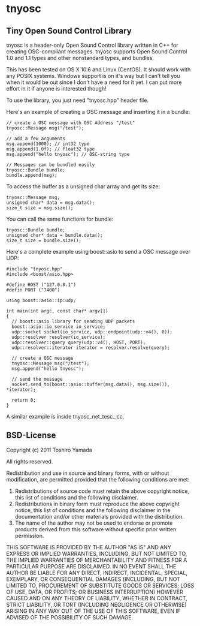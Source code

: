 # tnyosc

## Tiny Open Sound Control Library

tnyosc is a header-only Open Sound Control library written in C++ for creating OSC-compliant messages. tnyosc supports Open Sound Control 1.0 and 1.1 types and other nonstandard types, and bundles.

This has been tested on OS X 10.6 and Linux (CentOS). It should work with any POSIX systems. Windows support is on it's way but I can't tell you when it would be out since I don't have a need for it yet. I can put more effort in it if anyone is interested though!

To use the library, you just need "tnyosc.hpp" header file.

Here's an example of creating a OSC message and inserting it in a bundle:

    // create a OSC message with OSC Address "/test"
    tnyosc::Message msg("/test");

    // add a few arguments
    msg.append(1000); // int32 type
    msg.append(1.0f); // float32 type
    msg.append("hello tnyosc"); // OSC-string type

    // Messages can be bundled easily
    tnyosc::Bundle bundle;
    bundle.append(msg);

To access the buffer as a unsigned char array and get its size:

    tnyosc::Message msg;
    unsigned char* data = msg.data();
    size_t size = msg.size();

You can call the same functions for bundle:

    tnyosc::Bundle bundle;
    unsigned char* data = bundle.data();
    size_t size = bundle.size();

Here's a complete example using boost::asio to send a OSC message over UDP:

    #include "tnyosc.hpp"
    #include <boost/asio.hpp>

    #define HOST ("127.0.0.1")
    #defin PORT ("7400")

    using boost::asio::ip:udp;

    int main(int argc, const char* argv[])
    {
      // boost::asio library for sending UDP packets
      boost::asio::io_service io_service;
      udp::socket socket(io_service, udp::endpoint(udp::v4(), 0));
      udp::resolver resolver(io_service);
      udp::resolver::query query(udp::v4(), HOST, PORT);
      udp::resolver::iterator iterator = resolver.resolve(query);

      // create a OSC message
      tnyosc::Message msg("/test");
      msg.append("hello tnyosc");

      // send the message 
      socket.send_to(boost::asio::buffer(msg.data(), msg.size()), *iterator);

      return 0;
    }

A similar example is inside tnyosc\_net\_tesc\_.cc.

## BSD-License

Copyright (c) 2011 Toshiro Yamada

All rights reserved.

Redistribution and use in source and binary forms, with or without modification, are permitted provided that the following conditions are met:

1. Redistributions of source code must retain the above copyright notice, this list of conditions and the following disclaimer.
2. Redistributions in binary form must reproduce the above copyright notice, this list of conditions and the following disclaimer in the documentation and/or other materials provided with the distribution.
3. The name of the author may not be used to endorse or promote products derived from this software without specific prior written permission.

THIS SOFTWARE IS PROVIDED BY THE AUTHOR "AS IS" AND ANY EXPRESS OR IMPLIED WARRANTIES, INCLUDING, BUT NOT LIMITED TO, THE IMPLIED WARRANTIES OF MERCHANTABILITY AND FITNESS FOR A PARTICULAR PURPOSE ARE DISCLAIMED. IN NO EVENT SHALL THE AUTHOR BE LIABLE FOR ANY DIRECT, INDIRECT, INCIDENTAL, SPECIAL, EXEMPLARY, OR CONSEQUENTIAL DAMAGES (INCLUDING, BUT NOT LIMITED TO, PROCUREMENT OF SUBSTITUTE GOODS OR SERVICES; LOSS OF USE, DATA, OR PROFITS; OR BUSINESS INTERRUPTION) HOWEVER CAUSED AND ON ANY THEORY OF LIABILITY, WHETHER IN CONTRACT, STRICT LIABILITY, OR TORT (INCLUDING NEGLIGENCE OR OTHERWISE) ARISING IN ANY WAY OUT OF THE USE OF THIS SOFTWARE, EVEN IF ADVISED OF THE POSSIBILITY OF SUCH DAMAGE.


